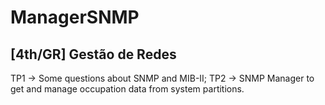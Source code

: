 # ManagerSNMP
## [4th/GR] Gestão de Redes
TP1 -> Some questions about SNMP and MIB-II;
TP2 -> SNMP Manager to get and manage occupation data from system partitions.
